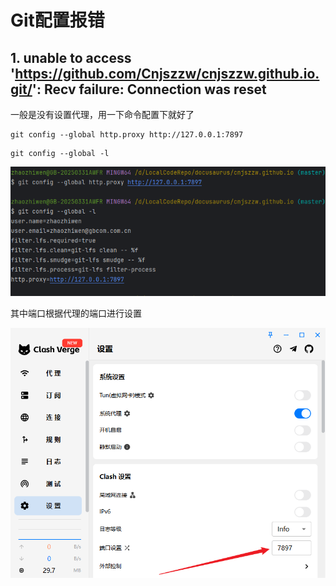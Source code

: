 # Git配置报错

## 1. unable to access 'https://github.com/Cnjszzw/cnjszzw.github.io.git/': Recv failure: Connection was reset

一般是没有设置代理，用一下命令配置下就好了

```shell
git config --global http.proxy http://127.0.0.1:7897
```

```shell
git config --global -l
```

![image-20250415093433525](assets/image-20250415093433525.png)

其中端口根据代理的端口进行设置

![image-20250415093512924](assets/image-20250415093512924.png)